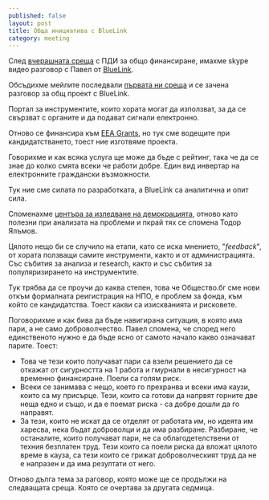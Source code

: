 ```yaml
---
published: false
layout: post
title: Обща инициатива с BlueLink
category: meeting
---
```


След [вчерашната среща](http://status.obshtestvo.bg/meeting/2014/02/18/obshto-finansirane-s-AIP-bg.html) с ПДИ за общо финансиране, имахме skype видео разговор с Павел от [BlueLink](http://www.bluelink.net/).

Обсъдихме мейлите последвали [първата ни среща](http://status.obshtestvo.bg/meeting/2014/01/15/esri-activen.bg-bluelink-sofia-urbanotopoia-grada.me.html) и се зачена разговор за общ проект с BlueLink.

Портал за инструментите, които хората могат да използват, за да се свързват с органите и да подават сигнали електронно. 

Отново се финансира към [EEA Grants](http://ngogrants.bg/public/portfolios/view.cfm?id=1 "Среща с ..."), но тук сме водещите при кандидатстването, тоест ние изготвяме проекта. 

Говорихме и как всяка услуга ще може да бъде с рейтинг, така че да се знае до колко смята всеки че работи добре. Един вид инвертар на електронните граждански възможности. 

Тук ние сме силата по разработката, а BlueLink са аналитична и опит сила.

Споменахме [центъра за изледване на демокрацията](http://www.csd.bg/index.php?id=165), отново като полезни при анализата на проблеми и пкрай тях се спомена Тодор Ялъмов.

Цялото нещо би се случило на етапи, като се иска мнението, "*feedback*", от хората ползващи самите инструменти, както и от администрацията. Със събития за анализа и research, както и със събития за популяризирането на инструментите.

Тук трябва да се проучи до каква степен, това че Общество.бг сме нови откъм формалната реигистрация на НПО, е проблем за фонда, към който се кандидатства. Тоест какви са изискванията и рисковете.

Поговорихме и как бива да бъде навигирана ситуация, в която има пари, а не само доброволчество. Павел спомена, че според него единственото нужно е да бъде ясно от самото начало какво означават парите. Тоест:

 - Това че тези които получават пари са взели решението да се откажат от сигурността на 1 работа и гмурнали в несигурност на временно финансиране. Поели са голям риск.
 - Всеки се занимава с нещо, което го прехранва и всеки има каузи, които са му присърце. Тези, които са готови да напрвят горните две неща едно и също, и да е поемат риска - са добре дошли да го направят.
 - За тези, които не искат да се отделят от работата им, но идеята им харесва, нека бъдат доброволци и да има разбиране. Разбиране, че останалите, които получават пари, не са облагодетелствени от техния безплатен труд. Тези които са поели риска да вложат цялото време в кауза, са тези които се грижат доброволческият труд да не е напразен и да има резултати от него.

Отново дълга тема за раговор, която може ще се продължи на следващата среща. Която се очертава за другата седмица.